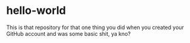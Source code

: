 # hello-world
This is that repository for that one thing you did when you created your GitHub account and was some basic shit, ya kno?
